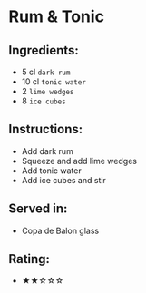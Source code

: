# Rum & Tonic

## Ingredients:
- 5 cl `dark rum`
- 10 cl `tonic water`
- 2 `lime wedges`
- 8 `ice cubes`

## Instructions:
- Add dark rum
- Squeeze and add lime wedges
- Add tonic water
- Add ice cubes and stir

## Served in:
- Copa de Balon glass

## Rating:
- ★★☆☆☆
